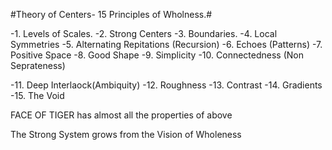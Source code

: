 #Theory of Centers- 15 Principles  of Wholness.#
 
  -1. Levels of Scales.
  -2. Strong Centers
  -3. Boundaries.
  -4. Local Symmetries
  -5. Alternating Repitations (Recursion)
  -6. Echoes (Patterns)
  -7. Positive Space
  -8. Good Shape
  -9. Simplicity
  -10. Connectedness (Non Seprateness)
  
  -11. Deep Interlaock(Ambiquity)
  -12. Roughness
  -13. Contrast
  -14. Gradients
  -15. The Void

FACE OF TIGER has almost all the properties of above

The Strong System grows from the Vision of Wholeness 
